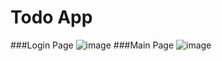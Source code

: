 # Todo App
###Login Page
![image](https://github.com/rinkikhandal/devtown-projects/assets/99892608/946df7f3-5426-4a05-b30f-202ac2596638)
###Main Page
![image](https://github.com/rinkikhandal/devtown-projects/assets/99892608/73736b41-e7c5-42ff-bd09-1e3b841b005e)
